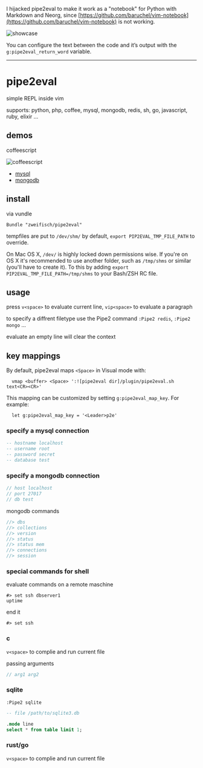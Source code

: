 I hijacked pipe2eval to make it work as a "notebook" for Python with Markdown and Neorg, since [https://github.com/baruchel/vim-notebook](https://github.com/baruchel/vim-notebook) is not working.

![showcase](https://gist.githubusercontent.com/anakojm/f6ef6eba4160d95a59cfa3d500244051/raw/6824c541477c21d13e9381174cb55353b657eeed/showcase.gif)

You can configure the text between the code and it’s output with the `g:pipe2eval_return_word` variable.

---

# pipe2eval

simple REPL inside vim

supports: python, php, coffee, mysql, mongodb, redis, sh, go, javascript, ruby, elixir ...

## demos

coffeescript

![coffeescript](https://github.com/zweifisch/pipe2eval/raw/master/demos/coffee.gif)

* [mysql](https://github.com/zweifisch/pipe2eval/raw/master/demos/mysql.gif)
* [mongodb](https://github.com/zweifisch/pipe2eval/raw/master/demos/mongodb.gif)

## install

via vundle
```vim
Bundle "zweifisch/pipe2eval"
```

tempfiles are put to `/dev/shm/` by default, `export PIP2EVAL_TMP_FILE_PATH` to
override.

On Mac OS X, `/dev/` is highly locked down permissions wise. If you're on OS X it's recommended to use another folder, such as `/tmp/shms` or similar (you'll have to create it). To this by adding `export PIP2EVAL_TMP_FILE_PATH=/tmp/shms` to your Bash/ZSH RC file.

## usage

press `v<space>` to evaluate current line, `vip<space>` to evaluate a paragraph

to specify a diffrent filetype use the Pipe2 command `:Pipe2 redis`, `:Pipe2 mongo` ...

evaluate an empty line will clear the context

## key mappings
By default, pipe2eval maps `<Space>` in Visual mode with:

```vim
  vmap <buffer> <Space> ':![pipe2eval dir]/plugin/pipe2eval.sh text<CR><CR>'
```

This mapping can be customized by setting `g:pipe2eval_map_key`. For example:

```vim
  let g:pipe2eval_map_key = '<Leader>p2e'
```

### specify a mysql connection

```sql
-- hostname localhost
-- username root
-- password secret
-- database test
```

### specify a mongodb connection

```javascript
// host localhost
// port 27017
// db test
```

mongodb commands

```javascript
//> dbs
//> collections
//> version
//> status
//> status mem
//> connections
//> session
```

### special commands for shell

evaluate commands on a remote maschine

```
#> set ssh dbserver1
uptime
```

end it
```
#> set ssh
```

### c

`v<space>` to complie and run current file

passing arguments

```c
// arg1 arg2
```

### sqlite

`:Pipe2 sqlite`

```sql
-- file /path/to/sqlite3.db

.mode line
select * from table limit 1;
```

### rust/go

`v<space>` to complie and run current file
